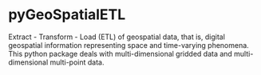 # pyGeoSpatialETL
Extract - Transform - Load (ETL) of geospatial data, that is, digital geospatial information representing space and time-varying phenomena. This python package deals with multi-dimensional gridded data and multi-dimensional multi-point data.
